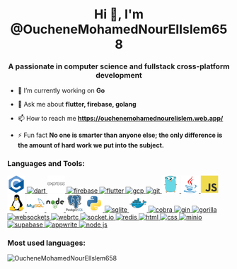 <h1 align="center">Hi 👋, I'm @OucheneMohamedNourElIslem658</h1>
<h3 align="center">A passionate in computer science and fullstack cross-platform development</h3>

- 🔭 I’m currently working on **Go**

- 💬 Ask me about **flutter, firebase, golang**

- 📫 How to reach me **https://ouchenemohamednourelislem.web.app/**

- ⚡ Fun fact **No one is smarter than anyone else; the only difference is the amount of hard work we put into the subject.**

<h3 align="left">Languages and Tools:</h3>
<p align="left"> 
  <a href="https://www.cprogramming.com/" target="_blank" rel="noreferrer"> 
    <img src="https://raw.githubusercontent.com/devicons/devicon/master/icons/c/c-original.svg" alt="c" width="40" height="40"/> 
  </a> 
  <a href="https://dart.dev" target="_blank" rel="noreferrer"> 
    <img src="https://www.vectorlogo.zone/logos/dartlang/dartlang-icon.svg" alt="dart" width="40" height="40"/> 
  </a> 
  <a href="https://expressjs.com" target="_blank" rel="noreferrer"> 
    <img src="https://raw.githubusercontent.com/devicons/devicon/master/icons/express/express-original-wordmark.svg" alt="express" width="40" height="40"/> 
  </a> 
  <a href="https://firebase.google.com/" target="_blank" rel="noreferrer"> 
    <img src="https://www.vectorlogo.zone/logos/firebase/firebase-icon.svg" alt="firebase" width="40" height="40"/> 
  </a> 
  <a href="https://flutter.dev" target="_blank" rel="noreferrer"> 
    <img src="https://www.vectorlogo.zone/logos/flutterio/flutterio-icon.svg" alt="flutter" width="40" height="40"/> 
  </a> 
  <a href="https://cloud.google.com" target="_blank" rel="noreferrer"> 
    <img src="https://www.vectorlogo.zone/logos/google_cloud/google_cloud-icon.svg" alt="gcp" width="40" height="40"/> 
  </a> 
  <a href="https://git-scm.com/" target="_blank" rel="noreferrer"> 
    <img src="https://www.vectorlogo.zone/logos/git-scm/git-scm-icon.svg" alt="git" width="40" height="40"/> 
  </a> 
  <a href="https://golang.org" target="_blank" rel="noreferrer"> 
    <img src="https://raw.githubusercontent.com/devicons/devicon/master/icons/go/go-original.svg" alt="go" width="40" height="40"/> 
  </a> 
  <a href="https://www.java.com" target="_blank" rel="noreferrer"> 
    <img src="https://raw.githubusercontent.com/devicons/devicon/master/icons/java/java-original.svg" alt="java" width="40" height="40"/> 
  </a> 
  <a href="https://developer.mozilla.org/en-US/docs/Web/JavaScript" target="_blank" rel="noreferrer"> 
    <img src="https://raw.githubusercontent.com/devicons/devicon/master/icons/javascript/javascript-original.svg" alt="javascript" width="40" height="40"/> 
  </a> 
  <a href="https://www.linux.org/" target="_blank" rel="noreferrer"> 
    <img src="https://raw.githubusercontent.com/devicons/devicon/master/icons/linux/linux-original.svg" alt="linux" width="40" height="40"/> 
  </a> 
  <a href="https://www.mysql.com/" target="_blank" rel="noreferrer"> 
    <img src="https://raw.githubusercontent.com/devicons/devicon/master/icons/mysql/mysql-original-wordmark.svg" alt="mysql" width="40" height="40"/> 
  </a> 
  <a href="https://nodejs.org" target="_blank" rel="noreferrer"> 
    <img src="https://raw.githubusercontent.com/devicons/devicon/master/icons/nodejs/nodejs-original-wordmark.svg" alt="nodejs" width="40" height="40"/> 
  </a> 
  <a href="https://www.postgresql.org" target="_blank" rel="noreferrer"> 
    <img src="https://raw.githubusercontent.com/devicons/devicon/master/icons/postgresql/postgresql-original-wordmark.svg" alt="postgresql" width="40" height="40"/> 
  </a> 
  <a href="https://www.python.org" target="_blank" rel="noreferrer"> 
    <img src="https://raw.githubusercontent.com/devicons/devicon/master/icons/python/python-original.svg" alt="python" width="40" height="40"/> 
  </a> 
  <a href="https://www.sqlite.org/" target="_blank" rel="noreferrer"> 
    <img src="https://www.vectorlogo.zone/logos/sqlite/sqlite-icon.svg" alt="sqlite" width="40" height="40"/> 
  </a> 
  <a href="https://www.docker.com/" target="_blank" rel="noreferrer">
    <img src="https://raw.githubusercontent.com/devicons/devicon/master/icons/docker/docker-original.svg" alt="docker" width="40" height="40"/>
  </a>
  <a href="https://cobra.dev/" target="_blank" rel="noreferrer">
    <img src="https://cobra.dev/home/logo.png" alt="cobra" width="40" height="40"/>
  </a> 
  <a href="https://gin-gonic.com/" target="_blank" rel="noreferrer">
    <img src="https://avatars.githubusercontent.com/u/7894478?s=48&v=4" alt="gin" width="40" height="40"/>
  </a> 
  <a href="https://gorilla.github.io/" target="_blank" rel="noreferrer">
    <img src="https://miro.medium.com/v2/resize:fit:400/1*5QBUnkCjT_m0amIHeweqGg.png" alt="gorilla" width="40" height="40"/>
  </a>
  <a href="https://en.wikipedia.org/wiki/WebSocket#:~:text=WebSocket%20is%20a%20computer%20communications,Control%20Protocol%20(TCP)%20connection." target="_blank" rel="noreferrer">
    <img src="https://w7.pngwing.com/pngs/667/16/png-transparent-websocket-hd-logo-thumbnail.png" alt="websockets" width="50" height="40"/>
  </a>
  <a href="https://webrtc.org/" target="_blank" rel="noreferrer">
    <img src="https://encrypted-tbn0.gstatic.com/images?q=tbn:ANd9GcRC4BxIov43BTB9UcXpNl93hWRvfYIZ5u1l9A&s" alt="webrtc" width="40" height="45"/>
  </a>
  <a href="https://socket.io/" target="_blank" rel="noreferrer">
    <img src="https://www.vectorlogo.zone/logos/socketio/socketio-icon.svg" alt="socket.io" width="40" height="40"/>
  </a>
  <a href="https://redis.io/" target="_blank" rel="noreferrer">
    <img src="https://grafikart.fr/uploads/icons/redis.svg" alt="redis" width="40" height="40"/>
  </a>
  <a href="https://www.w3schools.com/html/" target="_blank" rel="noreferrer">
    <img src="https://www.vectorlogo.zone/logos/w3_html5/w3_html5-icon.svg" alt="html" width="50" height="40"/>
  </a>
  <a href="https://www.w3schools.com/css/" target="_blank" rel="noreferrer">
    <img src="https://www.vectorlogo.zone/logos/w3_css/w3_css-icon~old.svg" alt="css" width="50" height="40"/>
  </a>
  <a href="https://min.io/" target="_blank" rel="noreferrer">
    <img src="https://www.vectorlogo.zone/logos/minioio/minioio-icon.svg" alt="minio" width="50" height="40"/>
  </a>
  <a href="https://supabase.com/" target="_blank" rel="noreferrer">
    <img src="https://www.vectorlogo.zone/logos/supabase/supabase-icon.svg" alt="supabase" width="50" height="40"/>
  </a>
  <a href="https://appwrite.io/" target="_blank" rel="noreferrer">
    <img src="https://www.vectorlogo.zone/logos/appwriteio/appwriteio-icon.svg" alt="appwrite" width="50" height="40"/>
  </a>
  <a href="https://nodejs.org/en" target="_blank" rel="noreferrer">
    <img src="https://www.vectorlogo.zone/logos/nodejs/nodejs-icon.svg" alt="node js" width="50" height="40"/>
  </a>
</p>

<h3 align="left">Most used languages:</h3>
<p align="left"> 
<p>
    <img src="https://github-readme-stats.vercel.app/api/top-langs?username=OucheneMohamedNourElIslem658&show_icons=true&locale=en&layout=compact&hide=java,kotlin,Swift,Objective-C" alt="OucheneMohamedNourElIslem658" />
</p>
</p>
